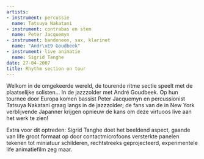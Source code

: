 ```yaml
---
artists:
- instrument: percussie
  name: Tatsuya Nakatani
- instrument: contrabas en stem
  name: Peter Jacquemyn
- instrument: bandoneon, sax, klarinet
  name: "Andr\xE9 Goudbeek"
- instrument: live animatie
  name: Sigrid Tanghe
date: 27-04-2007
title: Rhythm section on tour
---
```

Welkom in de omgekeerde wereld, de tourende ritme sectie speelt met de plaatselijke solisten...
In de jazzzolder met André Goudbeek.
Op hun tournee door Europa komen bassist Peter Jacquemyn en percussionist
Tatsuya Nakatani graag langs in de jazzzolder; de fans van de in New York verblijvende 
Japanner krijgen opnieuw de kans om deze virtuoos live aan het werk te zien! 

Extra voor dit optreden: Sigrid Tanghe doet het beeldend aspect, gaande van life groot formaat 
op door contactmicrofoons versterkte panelen tekenen tot miniatuur schilderen, 
rechtstreeks geprojecteerd, experimentele life animatiefilm zeg maar.